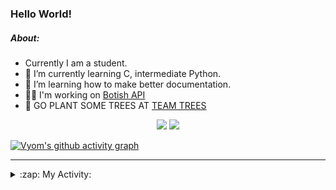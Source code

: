 ### Hello World!

##### About:
- Currently I am a student.
- 🌱 I’m currently learning C, intermediate Python.
- 🌱 I’m learning how to make better documentation.
- 👨‍💻 I'm working on [Botish API](https://github.com/Vyvy-vi/api)
- 🌱 GO PLANT SOME TREES AT [TEAM TREES](https://teamtrees.org/)

<p align="center">
  <a href="https://twitter.com/Vyvy_viM"><img target="_blank" src="https://img.shields.io/badge/twitter%20@Vyvy_viM-0D95E8?style=for-the-badge&logo=twitter&logoColor=white"/></a> 
  <a href="https://vyvy-vi.github.io/portfolio"><img target="_blank" src="https://img.shields.io/badge/-I_love_open_source-green?style=for-the-badge&logo=github&logoColor=black"/></a> 
</p>

[![Vyom's github activity graph](https://activity-graph.herokuapp.com/graph?username=Vyvy-vi)](https://github.com/ashutosh00710/github-readme-activity-graph)

---
<details>
  <summary>:zap: My Activity:</summary>
  
<!--START_SECTION:waka-->
![Code Time](http://img.shields.io/badge/Code%20Time-685%20hrs%208%20mins-blue)

**I'm a Night 🦉** 

```text
🌞 Morning    50 commits     ██░░░░░░░░░░░░░░░░░░░░░░░   7.56% 
🌆 Daytime    151 commits    █████░░░░░░░░░░░░░░░░░░░░   22.84% 
🌃 Evening    232 commits    ████████░░░░░░░░░░░░░░░░░   35.1% 
🌙 Night      228 commits    ████████░░░░░░░░░░░░░░░░░   34.49%

```
📅 **I'm Most Productive on Sunday** 

```text
Monday       66 commits     ██░░░░░░░░░░░░░░░░░░░░░░░   9.98% 
Tuesday      113 commits    ████░░░░░░░░░░░░░░░░░░░░░   17.1% 
Wednesday    105 commits    ████░░░░░░░░░░░░░░░░░░░░░   15.89% 
Thursday     93 commits     ███░░░░░░░░░░░░░░░░░░░░░░   14.07% 
Friday       69 commits     ██░░░░░░░░░░░░░░░░░░░░░░░   10.44% 
Saturday     81 commits     ███░░░░░░░░░░░░░░░░░░░░░░   12.25% 
Sunday       134 commits    █████░░░░░░░░░░░░░░░░░░░░   20.27%

```


📊 **This Week I Spent My Time On** 

```text
🔥 Editors: 
VS Code                  14 hrs 49 mins      ████████████████████░░░░░   81.52% 
Vim                      3 hrs 21 mins       ████░░░░░░░░░░░░░░░░░░░░░   18.48%

🐱‍💻 Projects: 
praise_backend_js        9 hrs 18 mins       ████████████░░░░░░░░░░░░░   51.2% 
file-utils               4 hrs 14 mins       █████░░░░░░░░░░░░░░░░░░░░   23.36% 
Unknown Project          3 hrs 10 mins       ████░░░░░░░░░░░░░░░░░░░░░   17.43% 
discord-bot              33 mins             ░░░░░░░░░░░░░░░░░░░░░░░░░   3.04% 
onboarding-bot           28 mins             ░░░░░░░░░░░░░░░░░░░░░░░░░   2.65%

```


 Last Updated on 23/03/2022 17:06:16 UTC
<!--END_SECTION:waka-->
</details>
